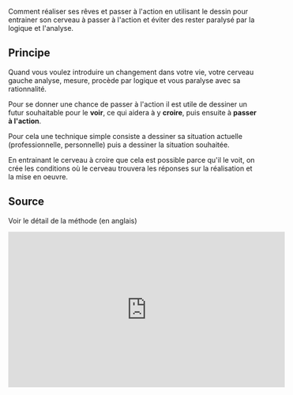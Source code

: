 <!--

---
title: Réaliser ses rêves grâce au dessin 
description: Comment réaliser ses rêves et passer à l'action en utilisant le dessin pour entrainer son cerveau à passer à l'action et éviter des rester paralysé par la logique et l'analyse.
image_url: 
---

-->


Comment réaliser ses rêves et passer à l'action en utilisant le dessin pour entrainer son cerveau à passer à l'action et éviter des rester paralysé par la logique et l'analyse.

## Principe

Quand vous voulez introduire un changement dans votre vie, votre cerveau gauche analyse, mesure, procède par logique et vous paralyse avec sa rationnalité.

Pour se donner une chance de passer à l'action il est utile de dessiner un futur souhaitable pour le **voir**, ce qui aidera à y **croire**, puis ensuite à **passer à l'action**.

Pour cela une technique simple consiste a dessiner sa situation actuelle (professionnelle, personnelle) puis a dessiner la situation souhaitée.

En entrainant le cerveau à croire que cela est possible parce qu'il le voit, on crée les conditions où le cerveau trouvera les réponses sur la réalisation et la mise en oeuvre.

## Source
Voir le détail de la méthode (en anglais)

<iframe width="560" height="315" src="https://www.youtube.com/embed/4vl6wCiUZYc" frameborder="0" allowfullscreen></iframe>

